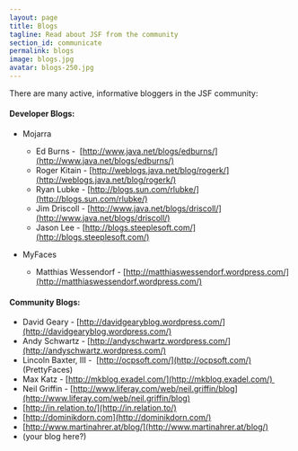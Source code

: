 ```yaml
---
layout: page
title: Blogs
tagline: Read about JSF from the community
section_id: communicate
permalink: blogs
image: blogs.jpg
avatar: blogs-250.jpg
---
```


There are many active, informative bloggers in the JSF community:

#### Developer Blogs:

*   Mojarra
    *   Ed Burns -  [http://www.java.net/blogs/edburns/](http://www.java.net/blogs/edburns/)
    *   Roger Kitain - [http://weblogs.java.net/blog/rogerk/](http://weblogs.java.net/blog/rogerk/)
    *   Ryan Lubke - [http://blogs.sun.com/rlubke/](http://blogs.sun.com/rlubke/)
    *   Jim Driscoll - [http://www.java.net/blogs/driscoll/](http://www.java.net/blogs/driscoll/)
    *   Jason Lee - [http://blogs.steeplesoft.com/](http://blogs.steeplesoft.com/)

*   MyFaces
    *   Matthias Wessendorf - [http://matthiaswessendorf.wordpress.com/](http://matthiaswessendorf.wordpress.com/)  

#### Community Blogs:

*   David Geary - [http://davidgearyblog.wordpress.com/](http://davidgearyblog.wordpress.com/)
*   Andy Schwartz - [http://andyschwartz.wordpress.com/](http://andyschwartz.wordpress.com/)
*   Lincoln Baxter, III -  [http://ocpsoft.com/](http://ocpsoft.com/) (PrettyFaces)  
*   Max Katz - [http://mkblog.exadel.com/](http://mkblog.exadel.com/) 
*   Neil Griffin - [http://www.liferay.com/web/neil.griffin/blog](http://www.liferay.com/web/neil.griffin/blog)
*   [http://in.relation.to/](http://in.relation.to/)
*   [http://dominikdorn.com](http://dominikdorn.com/)
*   [http://www.martinahrer.at/blog/](http://www.martinahrer.at/blog/)  
*   (your blog here?)